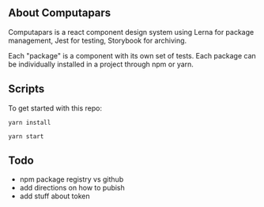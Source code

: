 ## About Computapars
Computapars is a react component design system using Lerna for package management, Jest for testing, Storybook for archiving.

Each "package" is a component with its own set of tests. Each package can be individually installed in a project through npm or yarn.

## Scripts
To get started with this repo:
```
yarn install
```
```
yarn start
```
## Todo

- npm package registry vs github
- add directions on how to pubish
- add stuff about token